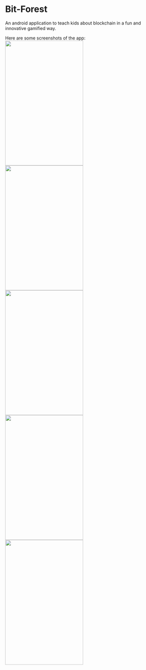 # Bit-Forest
An android application to teach kids about blockchain in a fun and innovative gamified way.

Here are some screenshots of the app:
<img src="https://user-images.githubusercontent.com/24875366/47953721-7d542880-dfa7-11e8-8b37-1058d2732ea6.jpg" width="250" height="400" /><br>
<img src="https://user-images.githubusercontent.com/24875366/47953722-7decbf00-dfa7-11e8-95c0-ce8bafe572f8.jpg" width="250" height="400" /><br>
<img src="https://user-images.githubusercontent.com/24875366/47953725-7e855580-dfa7-11e8-96aa-65d12d6b2ef4.jpg" width="250" height="400" /><br>
<img src="https://user-images.githubusercontent.com/24875366/47953723-7decbf00-dfa7-11e8-8e53-c12182a92b01.jpg" width="250" height="400" /><br>
<img src="https://user-images.githubusercontent.com/24875366/47953724-7e855580-dfa7-11e8-97ba-197480e73a78.jpg.jpg" width="250" height="400" />
